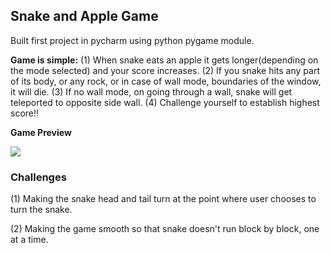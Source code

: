 ## Snake and Apple Game
Built first project in pycharm using python pygame module.

**Game is simple:**
(1) When snake eats an apple it gets longer(depending on the mode selected) and your score increases. 
(2) If you snake hits any part of its body, or any rock, or in case of wall mode, boundaries of the window, it will die.
(3) If no wall mode, on going through a wall, snake will get teleported to opposite side wall.
(4) Challenge yourself to establish highest score!!

**Game Preview**

![](game_preview.gif)

### Challenges

(1) Making the snake head and tail turn at the point where user chooses to turn the snake.

(2) Making the game smooth so that snake doesn't run block by block, one at a time.
